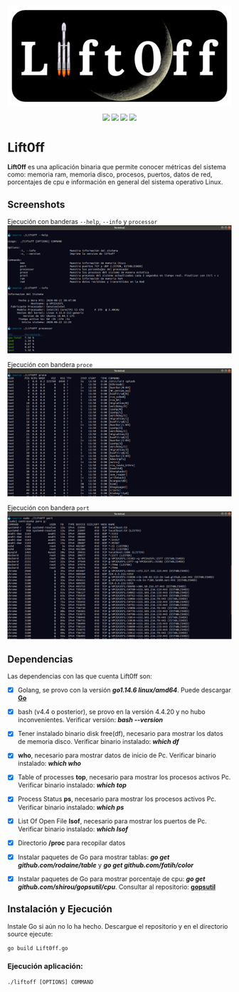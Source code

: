 <p align="center"> 
<img src="image/logo.png">
</p>
<p align="center">
    <a href="https://img.shields.io/badge/-Linux-grey?logo=linux" alt="Linux">
        <img src="https://img.shields.io/badge/-Linux-grey?logo=linux" /></a>
    <a href="https://img.shields.io/badge/Bash-v4.4%5E-green?logo=GNU%20bash" alt="Bash">
        <img src="https://img.shields.io/badge/Bash-v4.4%5E-green?logo=GNU%20bash" /></a>
    <a href="https://img.shields.io/badge/Go-v1.14.6-blue" alt="Go">
        <img src="https://img.shields.io/badge/Go-v1.14.6-blue" /></a>
    <a href="https://img.shields.io/badge/version-v1.0.0-informational" alt="Version">
        <img src="https://img.shields.io/badge/version-v1.0.0-informational" /></a>
</p>

# Lift0ff

**Lift0ff** es una aplicación binaria que permite conocer métricas del sistema como: memoria ram, memoria disco, procesos, puertos, datos de red, porcentajes de cpu e información en general del sistema operativo Linux.


## Screenshots

Ejecución con banderas `--help`, `--info` y `processor`
![Screenshot 1](image/image1.png)

Ejecución con bandera `proce`
![Screenshot 2](image/image2.png)

Ejecución con bandera `port`
![Screenshot 3](image/image3.png)


## Dependencias
Las dependencias con las que cuenta Lift0ff son:
- [x] Golang, se provo con la versión ***go1.14.6 linux/amd64***. Puede descargar **[Go](https://golang.org/dl/)** 
- [x] bash (v4.4 o posterior), se provo en la versión 4.4.20 y no hubo inconvenientes. Verificar versión: ***bash --version***
- [x] Tener instalado binario disk free(df), necesario para mostrar los datos de memoria disco. Verificar binario instalado: ***which df***
- [x] **who**, necesario para mostrar datos de inicio de Pc. Verificar binario instalado: ***which who*** 
- [x] Table of processes **top**, necesario para mostrar los procesos activos Pc. Verificar binario instalado: ***which top*** 
- [x] Process Status **ps**, necesario para mostrar los procesos activos Pc. Verificar binario instalado: ***which ps***
- [x] List Of Open File **lsof**, necesario para mostrar los puertos de Pc. Verificar binario instalado: ***which lsof***
- [x] Directorio **/proc** para recopilar datos
- [x] Instalar paquetes de Go para mostrar tablas: ***go get github.com/rodaine/table*** y ***go get github.com/fatih/color***
- [x] Instalar paquetes de Go para mostrar porcentaje de cpu: ***go get github.com/shirou/gopsutil/cpu***. Consultar al repositorio: **[gopsutil](https://github.com/shirou/gopsutil)** 
 

## Instalación y Ejecución

Instale Go si aún no lo ha hecho.
Descargue el repositorio y en el directorio source ejecute:

```go build Lift0ff.go```

### Ejecución aplicación:

```./liftoff [OPTIONS] COMMAND```
